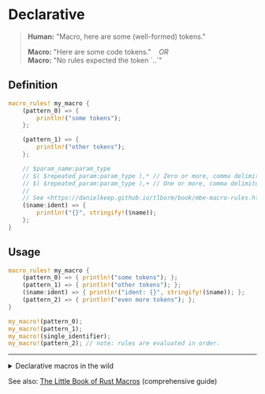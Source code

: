 # Declarative

> **Human:** "Macro, here are some (well-formed) tokens."
>
> **Macro:** "Here are some code tokens." &nbsp;&nbsp; *OR*  
> **Macro:** "No rules expected the token \`..\`"

## Definition

```rust
macro_rules! my_macro {
    (pattern_0) => {
        println!("some tokens");
    };

    (pattern_1) => {
        println!("other tokens");
    };

    // $param_name:param_type
    // $( $repeated_param:param_type ),* // Zero or more, comma delimited
    // $( $repeated_param:param_type ),+ // One or more, comma delimited
    //
    // See <https://danielkeep.github.io/tlborm/book/mbe-macro-rules.html#captures>
    ($name:ident) => {
        println!("{}", stringify!($name));
    };
}
```

## Usage

```rust
macro_rules! my_macro {
    (pattern_0) => { println!("some tokens"); };
    (pattern_1) => { println!("other tokens"); };
    ($name:ident) => { println!("ident: {}", stringify!($name)); };
    (pattern_2) => { println!("even more tokens"); };
}

my_macro!(pattern_0);
my_macro!(pattern_1);
my_macro!(single_identifier);
my_macro!(pattern_2); // note: rules are evaluated in order.
```

---

<details>

<summary>Declarative macros in the wild</summary>

* [`bitflags`](https://github.com/bitflags/bitflags/blob/1.2.1/src/lib.rs#L333):

    ```rust,ignore
    #[macro_use]
    extern crate bitflags;

    bitflags! {
        struct Flags: u32 {
            const A = 0b00000001;
            const B = 0b00000010;
            const C = 0b00000100;
            const ABC = Self::A.bits | Self::B.bits | Self::C.bits;
        }
    }
    ```

* [`lazy_static!`](https://github.com/rust-lang-nursery/lazy-static.rs/blob/1.4.0/src/lib.rs#L166)

    ```rust,ignore
    # #[macro_use]
    # extern crate lazy_static;
    #
    # use std::collections::HashMap;
    #
    lazy_static! {
        static ref HASHMAP: HashMap<u32, &'static str> = {
            let mut m = HashMap::new();
            m.insert(0, "foo");
            m.insert(1, "bar");
            m.insert(2, "baz");
            m
        };
        static ref COUNT: usize = HASHMAP.len();
        static ref NUMBER: u32 = times_two(21);
    }
    #
    # fn times_two(n: u32) -> u32 { n * 2 }
    #
    # fn main() {
    #     println!("The map has {} entries.", *COUNT);
    #     println!("The entry for `0` is \"{}\".", HASHMAP.get(&0).unwrap());
    #     println!("A expensive calculation on a static results in: {}.", *NUMBER);
    # }
    ```

</details>

See also: [The Little Book of Rust Macros](https://danielkeep.github.io/tlborm/book/index.html) (comprehensive guide)
